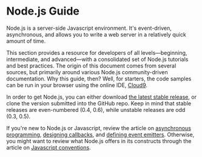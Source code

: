 # Node.js Guide

Node.js is a server-side Javascript environment. It's event-driven, asynchronous, and allows you to write a web server in a relatively quick amount of time.

This section  provides a resource for developers of all levels—beginning, intermediate, and advanced—with a consolidated set of Node.js tutorials and best practices. The origin of this document comes from several sources, but primarily around various Node.js community-driven documentation. Why this guide, then? Well, for starters, the code samples can be run in your browser using the online IDE, [Cloud9](http://www.c9.io).

In order to get Node.js, you can either download [the latest stable release](http://nodejs.org/#download), or clone the version submitted into the GitHub repo. Keep in mind that stable releases are even-numbered (0.4, 0.6), while unstable releases are odd (0.3, 0.5).

If you're new to Node.js or Javascript, review the article on [asynchronous programming](./writing_asynchronous_code.html), [designing callbacks](./working_with_callbacks.html), and [defining event emitters](./understanding_event_emitters.html). Otherwise, you might want to review what Node.js offers in its constructs through the article on [Javascript conventions](./ecma5_in_nodejs.html).